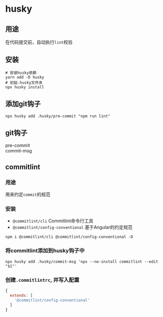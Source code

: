 # husky

## 用途
在代码提交前，自动执行```lint```校验

## 安装
```shell
# 安装husky依赖
yarn add -D husky
# 初始.husky文件夹 
npx husky install
```

## 添加git钩子
```shell
npx husky add .husky/pre-commit "npm run lint"
```

## git钩子
pre-commit   
commit-msg

## commitlint
### 用途
用来约定```commit```的规范
### 安装
- ```@commitlint/cli``` Commitlint命令行工具
- ```@commitlint/config-conventional``` 基于Angular的约定规范
```shell
npm i @commitlint/cli @commitlint/config-conventional -D
```
### 将commitlint添加到husky钩子中
```shell
npx husky add .husky/commit-msg 'npx --no-install commitlint --edit "$1"'
```
### 创建```.commitlintrc```, 并写入配置
```js
{
  extends: [
    '@commitlint/config-conventional'
  ]
}
```
